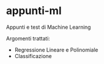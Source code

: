 # appunti-ml
Appunti e test di Machine Learning

Argomenti trattati:
- Regressione Lineare e Polinomiale
- Classificazione
